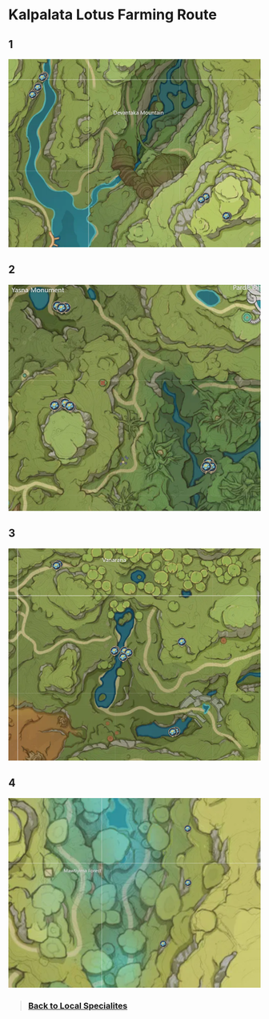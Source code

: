 # Kalpalata Lotus Farming Route

## 1

![kalpalata-route-1][kalpalata-1]

## 2

![kalpalata-route-2][kalpalata-2]

## 3

![kalpalata-route-3][kalpalata-3]

## 4

![kalpalata-route-4][kalpalata-4]

> ### [Back to Local Specialites][back]

[kalpalata-1]: /Assets/img/Sumeru/Kalpalata/kalpalata-1.png
[kalpalata-2]: /Assets/img/Sumeru/Kalpalata/kalpalata-2.png
[kalpalata-3]: /Assets/img/Sumeru/Kalpalata/kalpalata-3.png
[kalpalata-4]: /Assets/img/Sumeru/Kalpalata/kalpalata-4.png

[back]: /Farming%20Routes/Sumeru/Local%20Specialities/readme.md
